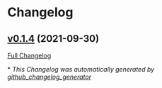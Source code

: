 # Changelog

## [v0.1.4](https://github.com/mansakondo/activemodel-embedding/tree/v0.1.4) (2021-09-30)

[Full Changelog](https://github.com/mansakondo/activemodel-embedding/compare/11b0d2d634fc24a5371c0bb3542dd1c7aaa2a7df...v0.1.4)



\* *This Changelog was automatically generated by [github_changelog_generator](https://github.com/github-changelog-generator/github-changelog-generator)*
